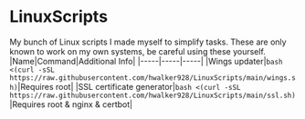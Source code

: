 # LinuxScripts
My bunch of Linux scripts I made myself to simplify tasks. These are only known to work on my own systems, be careful using these yourself.
|Name|Command|Additional Info|
|-----|-----|-----|
|Wings updater|`bash <(curl -sSL https://raw.githubusercontent.com/hwalker928/LinuxScripts/main/wings.sh)`|Requires root|
|SSL certificate generator|`bash <(curl -sSL https://raw.githubusercontent.com/hwalker928/LinuxScripts/main/ssl.sh)`|Requires root & nginx & certbot|
